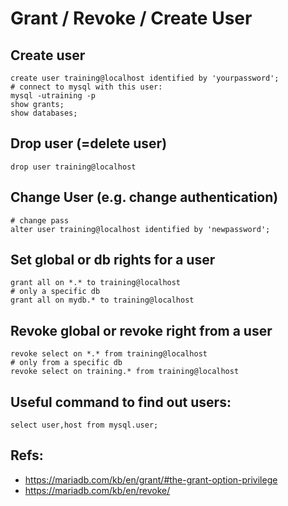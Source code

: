 # Grant / Revoke / Create User 

## Create user 

```
create user training@localhost identified by 'yourpassword';
# connect to mysql with this user:
mysql -utraining -p 
show grants;
show databases;
```

## Drop user (=delete user) 

```
drop user training@localhost 
```

## Change User (e.g. change authentication) 

```
# change pass
alter user training@localhost identified by 'newpassword';
```

## Set global or db rights for a user 

```
grant all on *.* to training@localhost
# only a specific db 
grant all on mydb.* to training@localhost 
```

## Revoke global or revoke right from a user 

```
revoke select on *.* from training@localhost 
# only from a specific db 
revoke select on training.* from training@localhost 
```

## Useful command to find out users:

```
select user,host from mysql.user;
```


## Refs:

  * https://mariadb.com/kb/en/grant/#the-grant-option-privilege
  * https://mariadb.com/kb/en/revoke/
